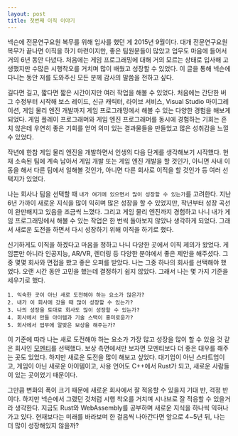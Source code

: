 ```yaml
---
layout: post
title: 첫번째 이직 이야기
---
```


넥슨에 전문연구요원 복무를 위해 입사를 했던 게 2015년 9월이다. 대개 전문연구요원 복무가 끝나면 이직을 하기 마련이지만, 좋은 팀원분들이 많았고 업무도 마음에 들어서 거의 6년 동안 다녔다. 처음에는 게임 프로그래밍에 대해 거의 모르는 상태로 입사해 고생했지만 수많은 시행착오를 거치며 많이 배웠고 성장할 수 있었다. 이 글을 통해 넥슨에 다니는 동안 저를 도와주신 모든 분께 감사의 말씀을 전하고 싶다.

길다면 길고, 짧다면 짧은 시간이지만 여러 작업을 해볼 수 있었다. 처음에는 간단한 버그 수정부터 시작해 보스 레이드, 신규 캐릭터, 라이브 서비스, Visual Studio 마이그레이션, 게임 물리 엔진 개발까지 게임 프로그래밍에서 해볼 수 있는 다양한 경험을 해보게 되었다. 게임 플레이 프로그래머와 게임 엔진 프로그래머를 동시에 경험하는 기회는 흔치 않은데 우연히 좋은 기회를 얻어 의미 있는 결과물들을 만들었고 많은 성취감을 느낄 수 있었다.

작년에 한참 게임 물리 엔진을 개발하면서 인생의 다음 단계를 생각해보기 시작했다. 현재 소속된 팀에 계속 남아서 게임 개발 또는 게임 엔진 개발을 할 것인가, 아니면 사내 이동을 해서 다른 팀에서 일해볼 것인가, 아니면 다른 회사로 이직을 할 것인가 등 여러 선택지가 있었다.

나는 회사나 팀을 선택할 때 `내가 여기에 있으면서 많이 성장할 수 있는가`를 고려한다. 지난 6년 가까이 새로운 지식을 많이 익히며 많은 성장을 할 수 있었지만, 작년부터 성장 곡선이 완만해지고 있음을 조금씩 느꼈다. 그리고 게임 물리 엔진까지 경험하고 나니 내가 게임 프로그래밍에서 해볼 수 있는 작업은 한 번씩 돌아보지 않았나 생각하게 되었다. 그래서 새로운 도전을 하면서 다시 성장하기 위해 이직을 하기로 했다.

신기하게도 이직을 하겠다고 마음을 정하고 나니 다양한 곳에서 이직 제의가 왔었다. 게임뿐만 아니라 인공지능, AR/VR, 렌더링 등 다양한 분야에서 좋은 제안을 해주셨다. 그중 몇몇 회사와 면접을 봤고 좋은 오퍼를 받았다. 나는 그중 하나의 회사를 선택해야 했었다. 오랜 시간 동안 고민을 했는데 결정하기 쉽지 않았다. 그래서 나는 몇 가지 기준을 세우기로 했다.

```
1. 익숙한 곳이 아닌 새로 도전해야 하는 요소가 많은가?
2. 내가 이 회사에 갔을 때 많이 성장할 수 있는가?
3. 나의 성장을 토대로 회사도 많이 성장할 수 있는가?
4. 회사에서 만들 아이템과 기술 스택이 흥미로운가?
5. 회사에서 업무에 알맞은 보상을 해주는가?
```

이 기준에 따라 나는 새로 도전해야 하는 요소가 가장 많고 성장을 많이 할 수 있을 것 같은 회사인 [모멘티](https://www.momenti.tv)를 선택했다. 보상 측면에서만 보자면 모멘티보다 더 좋은 대우를 해주는 곳도 있었다. 하지만 새로운 도전을 많이 해보고 싶었다. 대기업이 아닌 스타트업이고, 게임이 아닌 새로운 아이템이고, 사용 언어도 C++에서 Rust가 되고, 새로운 사람들이 있는 곳이었기 때문이다.

그만큼 변화의 폭이 크기 때문에 새로운 회사에서 잘 적응할 수 있을지 기대 반, 걱정 반이다. 하지만 넥슨에서 그랬던 것처럼 시행 착오를 거치며 시나브로 잘 적응할 수 있을거라 생각한다. 지금도 Rust와 WebAssembly를 공부하며 새로운 지식을 하나씩 익혀나가고 있다. 현재보다는 미래를 바라보며 한 걸음씩 나아간다면 앞으로 4~5년 뒤, 나는 더 많이 성장해있지 않을까?